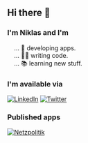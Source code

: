 ## Hi there 👋

### I'm Niklas and I'm
&nbsp;&nbsp;&nbsp;&nbsp;... 🚀 developing apps.  
&nbsp;&nbsp;&nbsp;&nbsp;... 👨‍💻 writing code.  
&nbsp;&nbsp;&nbsp;&nbsp;... 📚 learning new stuff.  

### I'm available via
[![LinkedIn](http://img.shields.io/badge/-LinkedIn-0072b1?style=flat-square&logo=linkedin&logoColor=ffffff)](https://www.linkedin.com/in/lehnfeld/)
[![Twitter](http://img.shields.io/badge/-Twitter-1da1f2?style=flat-square&logo=twitter&logoColor=ffffff)](https://twitter.com/NLehnfeld)

### Published apps

[![Netzpolitik](https://img.shields.io/badge/Netzpolitik-GooglePlay-9cf)](https://play.google.com/store/apps/details?id=net.lehnfeld.netzpolitik)
